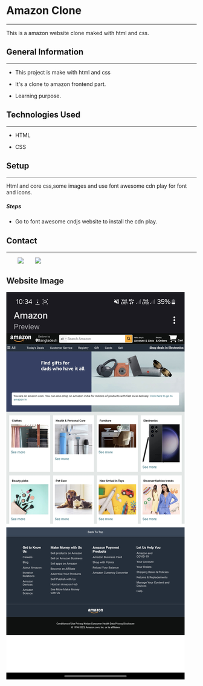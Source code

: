 <h1>Amazon Clone</h1>
<hr><p>This is a amazon website clone maked with html and css.</p><h2>General Information</h2>
<hr><ul>
<li>This project is make with html and css</li>
</ul><ul>
<li>It's a clone to amazon frontend part.</li>
</ul><ul>
<li>Learning purpose.</li>
</ul><h2>Technologies Used</h2>
<hr><ul>
<li>HTML</li>
</ul><ul>
<li>CSS</li>
</ul><h2>Setup</h2>
<hr><p>Html and core css,some images and use font awesome cdn play for font and icons.</p><h5>Steps</h5><ul>
<li>Go to font awesome cndjs website to install the cdn play.</li>
</ul><h2>Contact</h2>
<hr><p><span style="margin-right: 30px;"></span><a href="https://github.com/Abdullah-Junayed-290"><img target="_blank" src="https://cdn.jsdelivr.net/gh/devicons/devicon/icons/github/github-original.svg" style="width: 10%;"></a><span style="margin-right: 30px;"></span><a href="https://www.facebook.com/share/153TJpH3WV/"><img target="_blank" src="https://cdn.jsdelivr.net/gh/devicons/devicon/icons/facebook/facebook-original.svg" style="width: 10%;"></a></p>
<h2>Website Image</h2>
<img src="./website_preview.jpg" />